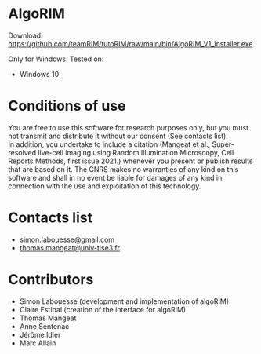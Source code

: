 # AlgoRIM

Download: https://github.com/teamRIM/tutoRIM/raw/main/bin/AlgoRIM_V1_installer.exe

Only for Windows.
Tested on:
  * Windows 10
  

# Conditions of use

You are free to use this software for research purposes only, but you must not transmit and distribute it without our consent (See contacts list).  
In addition, you undertake to include a citation (Mangeat et al., Super-resolved live-cell imaging using Random Illumination Microscopy, Cell Reports Methods, first issue 2021.)
whenever you present or publish results that are based on it.
The CNRS makes no warranties of any kind on this software and shall in no event be liable for damages of any kind in connection with the use and exploitation of this technology. 

# Contacts list

* simon.labouesse@gmail.com
* thomas.mangeat@univ-tlse3.fr

# Contributors

* Simon Labouesse (development and implementation of algoRIM)
* Claire Estibal  (creation of the interface for algoRIM)
* Thomas Mangeat
* Anne Sentenac
* Jérôme Idier
* Marc Allain
